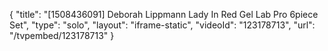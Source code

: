{
    "title": "[1508436091] Deborah Lippmann Lady In Red Gel Lab Pro 6piece Set",
    "type": "solo",
    "layout": "iframe-static",
    "videoId": "123178713",
    "url": "\/tvpembed\/123178713"
}